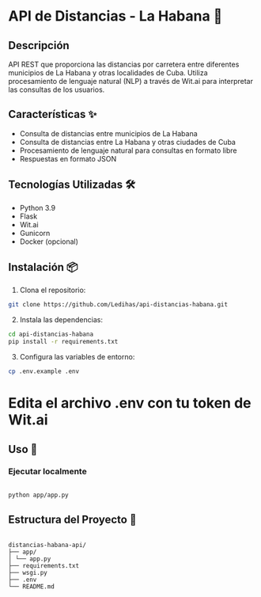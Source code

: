# API de Distancias - La Habana 🚗

## Descripción
API REST que proporciona las distancias por carretera entre diferentes municipios de La Habana y otras localidades de Cuba. Utiliza procesamiento de lenguaje natural (NLP) a través de Wit.ai para interpretar las consultas de los usuarios.

## Características ✨
- Consulta de distancias entre municipios de La Habana
- Consulta de distancias entre La Habana y otras ciudades de Cuba
- Procesamiento de lenguaje natural para consultas en formato libre
- Respuestas en formato JSON

## Tecnologías Utilizadas 🛠️
- Python 3.9
- Flask
- Wit.ai
- Gunicorn
- Docker (opcional)

## Instalación 📦

1. Clona el repositorio:
```bash
git clone https://github.com/Ledihas/api-distancias-habana.git
```

2. Instala las dependencias:

```bash
cd api-distancias-habana
pip install -r requirements.txt
```


3. Configura las variables de entorno:

```bash
cp .env.example .env
```


# Edita el archivo .env con tu token de Wit.ai


## Uso 🚀

### Ejecutar localmente
```bash

python app/app.py
```



## Estructura del Proyecto 📁

```

distancias-habana-api/
├── app/
│ └── app.py
├── requirements.txt
├── wsgi.py
├── .env
└── README.md
```

